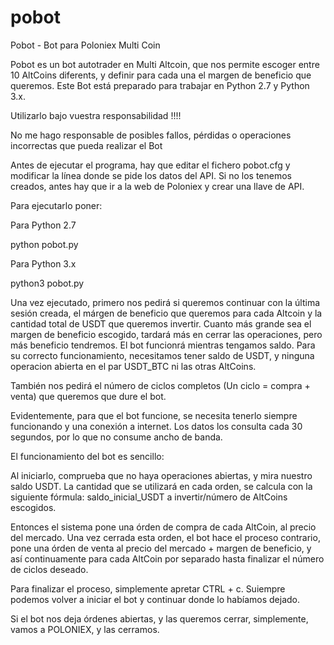 # pobot
Pobot - Bot para Poloniex Multi Coin 

Pobot es un bot autotrader en Multi Altcoin, que nos permite escoger entre 10 AltCoins diferents, y definir para cada una el margen de beneficio que queremos. Este Bot está preparado para trabajar en Python 2.7 y Python 3.x.

Utilizarlo bajo vuestra responsabilidad !!!!

No me hago responsable de posibles fallos, pérdidas o operaciones incorrectas que pueda realizar el Bot

Antes de ejecutar el programa, hay que editar el fichero pobot.cfg y modificar la línea donde se pide los datos del API. Si no los tenemos creados, antes hay que ir a la web de Poloniex y crear una llave de API.

Para ejecutarlo poner:

Para Python 2.7

python pobot.py

Para Python 3.x

python3 pobot.py

Una vez ejecutado, primero nos pedirá si queremos continuar con la última sesión creada, el márgen de beneficio que queremos para cada Altcoin y la cantidad total de USDT que queremos invertir. Cuanto más grande sea el margen de beneficio escogido, tardará más en cerrar las operaciones, pero más beneficio tendremos. El bot funcionrá mientras tengamos saldo. Para su correcto funcionamiento, necesitamos tener saldo de USDT, y ninguna operacion abierta en el par USDT_BTC ni las otras AltCoins.

También nos pedirá el número de ciclos completos (Un ciclo = compra + venta) que queremos que dure el bot.

Evidentemente, para que el bot funcione, se necesita tenerlo siempre funcionando y una conexión a internet. Los datos los consulta cada 30 segundos, por lo que no consume ancho de banda.

El funcionamiento del bot es sencillo:

Al iniciarlo, comprueba que no haya operaciones abiertas, y mira nuestro saldo USDT. La cantidad que se utilizará en cada orden, se calcula con la siguiente fórmula: saldo_inicial_USDT a invertir/número de AltCoins escogidos.

Entonces el sistema pone una órden de compra de cada AltCoin, al precio del mercado. Una vez cerrada esta orden, el bot hace el proceso contrario, pone una órden de venta al precio del mercado + margen de beneficio, y así continuamente para cada AltCoin por separado hasta finalizar el número de ciclos deseado.

Para finalizar el proceso, simplemente apretar CTRL + c. Suiempre podemos volver a iniciar el bot y continuar donde lo habíamos dejado.

Si el bot nos deja órdenes abiertas, y las queremos cerrar, simplemente, vamos a POLONIEX, y las cerramos.
